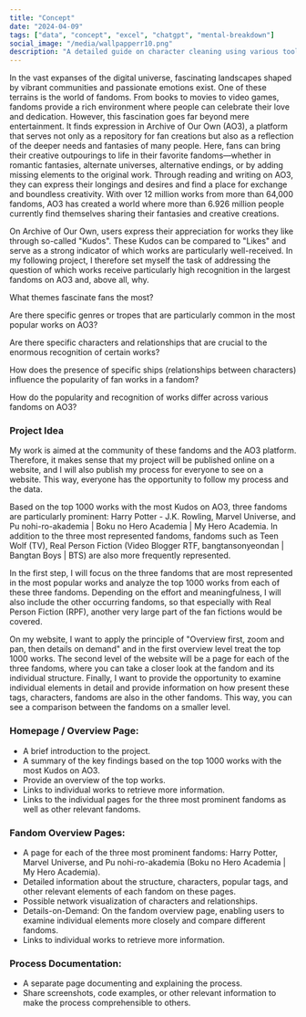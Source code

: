 ```yaml
---
title: "Concept"
date: "2024-04-09"
tags: ["data", "concept", "excel", "chatgpt", "mental-breakdown"]
social_image: "/media/wallpapperr10.png"
description: "A detailed guide on character cleaning using various tools."
---
```


In the vast expanses of the digital universe, fascinating landscapes shaped by vibrant communities and passionate emotions exist. One of these terrains is the world of fandoms. From books to movies to video games, fandoms provide a rich environment where people can celebrate their love and dedication. However, this fascination goes far beyond mere entertainment. It finds expression in Archive of Our Own (AO3), a platform that serves not only as a repository for fan creations but also as a reflection of the deeper needs and fantasies of many people. Here, fans can bring their creative outpourings to life in their favorite fandoms—whether in romantic fantasies, alternate universes, alternative endings, or by adding missing elements to the original work. Through reading and writing on AO3, they can express their longings and desires and find a place for exchange and boundless creativity. With over 12 million works from more than 64,000 fandoms, AO3 has created a world where more than 6.926 million people currently find themselves sharing their fantasies and creative creations.

On Archive of Our Own, users express their appreciation for works they like through so-called "Kudos". These Kudos can be compared to "Likes" and serve as a strong indicator of which works are particularly well-received. In my following project, I therefore set myself the task of addressing the question of which works receive particularly high recognition in the largest fandoms on AO3 and, above all, why.

What themes fascinate fans the most?

Are there specific genres or tropes that are particularly common in the most popular works on AO3?

Are there specific characters and relationships that are crucial to the enormous recognition of certain works?

How does the presence of specific ships (relationships between characters) influence the popularity of fan works in a fandom?

How do the popularity and recognition of works differ across various fandoms on AO3?

### Project Idea
My work is aimed at the community of these fandoms and the AO3 platform. Therefore, it makes sense that my project will be published online on a website, and I will also publish my process for everyone to see on a website. This way, everyone has the opportunity to follow my process and the data.

Based on the top 1000 works with the most Kudos on AO3, three fandoms are particularly prominent: Harry Potter - J.K. Rowling, Marvel Universe, and Pu nohi-ro-akademia | Boku no Hero Academia | My Hero Academia. In addition to the three most represented fandoms, fandoms such as Teen Wolf (TV), Real Person Fiction (Video Blogger RTF, bangtansonyeondan | Bangtan Boys | BTS) are also more frequently represented.

In the first step, I will focus on the three fandoms that are most represented in the most popular works and analyze the top 1000 works from each of these three fandoms. Depending on the effort and meaningfulness, I will also include the other occurring fandoms, so that especially with Real Person Fiction (RPF), another very large part of the fan fictions would be covered.

On my website, I want to apply the principle of "Overview first, zoom and pan, then details on demand" and in the first overview level treat the top 1000 works. The second level of the website will be a page for each of the three fandoms, where you can take a closer look at the fandom and its individual structure. Finally, I want to provide the opportunity to examine individual elements in detail and provide information on how present these tags, characters, fandoms are also in the other fandoms. This way, you can see a comparison between the fandoms on a smaller level.

### Homepage / Overview Page:
- A brief introduction to the project.
- A summary of the key findings based on the top 1000 works with the most Kudos on AO3.
- Provide an overview of the top works.
- Links to individual works to retrieve more information.
- Links to the individual pages for the three most prominent fandoms as well as other relevant fandoms.

### Fandom Overview Pages:
- A page for each of the three most prominent fandoms: Harry Potter, Marvel Universe, and Pu nohi-ro-akademia (Boku no Hero Academia | My Hero Academia).
- Detailed information about the structure, characters, popular tags, and other relevant elements of each fandom on these pages.
- Possible network visualization of characters and relationships.
- Details-on-Demand: On the fandom overview page, enabling users to examine individual elements more closely and compare different fandoms.
- Links to individual works to retrieve more information.

### Process Documentation:
- A separate page documenting and explaining the process.
- Share screenshots, code examples, or other relevant information to make the process comprehensible to others.
